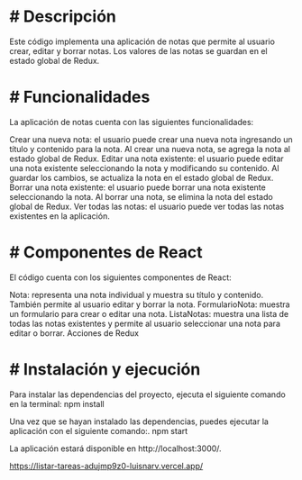 # # Descripción ##
Este código implementa una aplicación de notas que permite al usuario crear, editar y borrar notas. Los valores de las notas se guardan en el estado global de Redux.

# # Funcionalidades ##
La aplicación de notas cuenta con las siguientes funcionalidades:

Crear una nueva nota: el usuario puede crear una nueva nota ingresando un título y contenido para la nota. Al crear una nueva nota, se agrega la nota al estado global de Redux.
Editar una nota existente: el usuario puede editar una nota existente seleccionando la nota y modificando su  contenido. Al guardar los cambios, se actualiza la nota en el estado global de Redux.
Borrar una nota existente: el usuario puede borrar una nota existente seleccionando la nota. Al borrar una nota, se elimina la nota del estado global de Redux.
Ver todas las notas: el usuario puede ver todas las notas existentes en la aplicación.


# # Componentes de React ##
El código cuenta con los siguientes componentes de React:

Nota: representa una nota individual y muestra su título y contenido. También permite al usuario editar y borrar la nota.
FormularioNota: muestra un formulario para crear o editar una nota.
ListaNotas: muestra una lista de todas las notas existentes y permite al usuario seleccionar una nota para editar o borrar.
Acciones de Redux

# # Instalación y ejecución ##
Para instalar las dependencias del proyecto, ejecuta el siguiente comando en la terminal:
npm install

Una vez que se hayan instalado las dependencias, puedes ejecutar la aplicación con el siguiente comando:.
npm start


La aplicación estará disponible en http://localhost:3000/.

https://listar-tareas-adujmp9z0-luisnarv.vercel.app/

